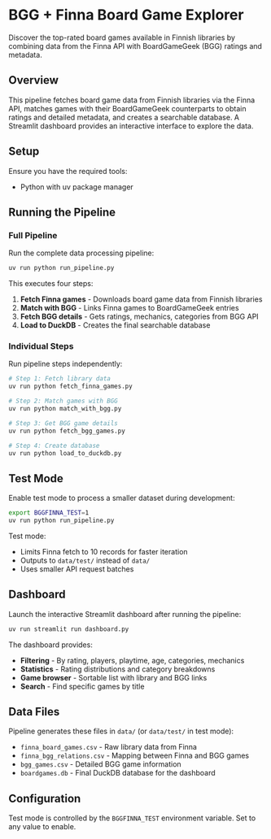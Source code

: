 # BGG + Finna Board Game Explorer

Discover the top-rated board games available in Finnish libraries by combining data from the Finna API with BoardGameGeek (BGG) ratings and metadata.

## Overview

This pipeline fetches board game data from Finnish libraries via the Finna API, matches games with their BoardGameGeek counterparts to obtain ratings and detailed metadata, and creates a searchable database. A Streamlit dashboard provides an interactive interface to explore the data.

## Setup

Ensure you have the required tools:
- Python with uv package manager

## Running the Pipeline

### Full Pipeline

Run the complete data processing pipeline:

```bash
uv run python run_pipeline.py
```

This executes four steps:
1. **Fetch Finna games** - Downloads board game data from Finnish libraries
2. **Match with BGG** - Links Finna games to BoardGameGeek entries  
3. **Fetch BGG details** - Gets ratings, mechanics, categories from BGG API
4. **Load to DuckDB** - Creates the final searchable database

### Individual Steps

Run pipeline steps independently:

```bash
# Step 1: Fetch library data
uv run python fetch_finna_games.py

# Step 2: Match games with BGG
uv run python match_with_bgg.py

# Step 3: Get BGG game details
uv run python fetch_bgg_games.py

# Step 4: Create database
uv run python load_to_duckdb.py
```

## Test Mode

Enable test mode to process a smaller dataset during development:

```bash
export BGGFINNA_TEST=1
uv run python run_pipeline.py
```

Test mode:
- Limits Finna fetch to 10 records for faster iteration
- Outputs to `data/test/` instead of `data/`
- Uses smaller API request batches

## Dashboard

Launch the interactive Streamlit dashboard after running the pipeline:

```bash
uv run streamlit run dashboard.py
```

The dashboard provides:
- **Filtering** - By rating, players, playtime, age, categories, mechanics
- **Statistics** - Rating distributions and category breakdowns  
- **Game browser** - Sortable list with library and BGG links
- **Search** - Find specific games by title

## Data Files

Pipeline generates these files in `data/` (or `data/test/` in test mode):

- `finna_board_games.csv` - Raw library data from Finna
- `finna_bgg_relations.csv` - Mapping between Finna and BGG games
- `bgg_games.csv` - Detailed BGG game information
- `boardgames.db` - Final DuckDB database for the dashboard

## Configuration

Test mode is controlled by the `BGGFINNA_TEST` environment variable. Set to any value to enable.
